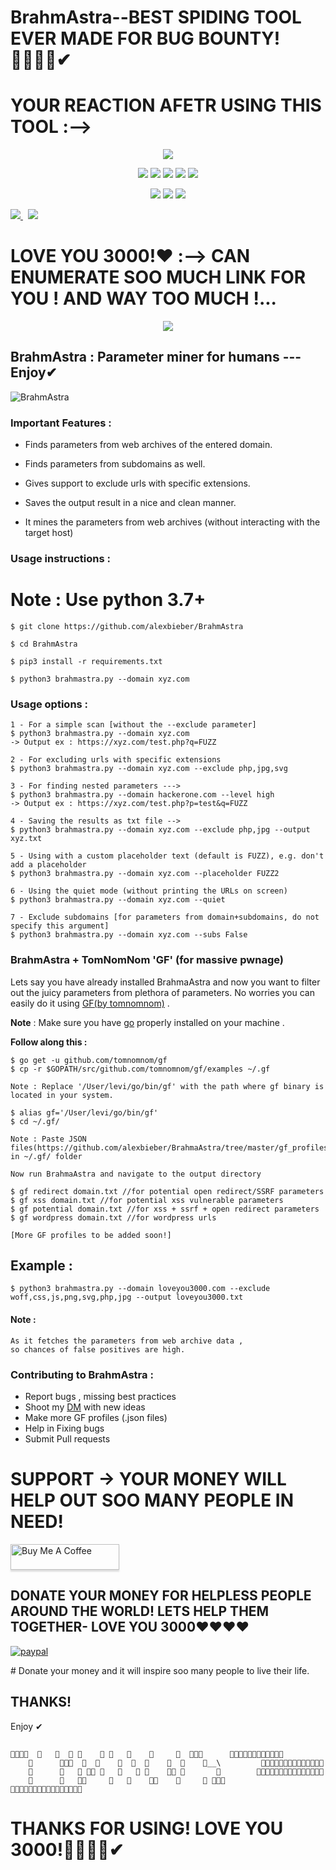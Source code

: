 # BrahmAstra--BEST SPIDING TOOL EVER MADE FOR BUG BOUNTY!🔴🔴🔴🔴✔
# YOUR REACTION AFETR USING THIS TOOL :-->
<p align="center">
  <img src="https://c.tenor.com/0Ll8B73iS30AAAAd/girl-shocked.gif">
  </p>
<p align="center">
  <img src="https://img.shields.io/badge/Version-2.0-green?style=for-the-badge">
  <img src="https://img.shields.io/github/license/alexbieber/BrahmAstra?style=for-the-badge">
  <img src="https://img.shields.io/github/stars/alexbieber/BrahmAstra?style=for-the-badge">
  <img src="https://img.shields.io/github/issues/alexbieber/BrahmAstra?color=red&style=for-the-badge">
  <img src="https://img.shields.io/github/forks/alexbieber/BrahmAstra?color=teal&style=for-the-badge">
</p>

<p align="center">
  <img src="https://img.shields.io/badge/Author-Alex--Bieber-cyan?style=flat-square">
  <img src="https://img.shields.io/badge/Open%20Source-Yes-cyan?style=flat-square">
  <img src="https://img.shields.io/badge/Written%20In-Bash-cyan?style=flat-square">
</p>
<p align="left">
  <a href="https://www.twitter.com/alexbieber12341">
      <img src="https://img.shields.io/badge/Twitter-@alexbieber12341-blue?style=plastic&logo=twitter"/>
  </a>&nbsp;
  <a href="https://github.com/sponsors/alexbieber">
      <img src="https://img.shields.io/badge/Sponsor-GitHub-red?style=plastic&logo=github"/>
  </a>
</p>

# LOVE YOU 3000!❤ :--> CAN ENUMERATE SOO MUCH LINK FOR YOU ! AND WAY TOO MUCH !...

<p align="center">
  <img src="https://thumbs.gfycat.com/VerifiableSelfishAtlanticblackgoby-size_restricted.gif">
  </p>

  

## BrahmAstra : Parameter miner for humans --- Enjoy✔

![BrahmAstra](https://raw.githubusercontent.com/alexbieber/BrahAstra/master/static/banner.PNG)

### Important Features :

  

- Finds parameters from web archives of the entered domain.

- Finds parameters from subdomains as well.

- Gives support to exclude urls with specific extensions.

- Saves the output result in a nice and clean manner.

- It mines the parameters from web archives (without interacting with the target host)

  

### Usage instructions :


# Note : Use python 3.7+
```
$ git clone https://github.com/alexbieber/BrahmAstra
```
```
$ cd BrahmAstra
```
```
$ pip3 install -r requirements.txt
```
```
$ python3 brahmastra.py --domain xyz.com
```

  

### Usage options :

```
1 - For a simple scan [without the --exclude parameter]
$ python3 brahmastra.py --domain xyz.com
-> Output ex : https://xyz.com/test.php?q=FUZZ

2 - For excluding urls with specific extensions
$ python3 brahmastra.py --domain xyz.com --exclude php,jpg,svg

3 - For finding nested parameters --->
$ python3 brahmastra.py --domain hackerone.com --level high
-> Output ex : https://xyz.com/test.php?p=test&q=FUZZ

4 - Saving the results as txt file -->
$ python3 brahmastra.py --domain xyz.com --exclude php,jpg --output xyz.txt

5 - Using with a custom placeholder text (default is FUZZ), e.g. don't add a placeholder
$ python3 brahmastra.py --domain xyz.com --placeholder FUZZ2

6 - Using the quiet mode (without printing the URLs on screen)
$ python3 brahmastra.py --domain xyz.com --quiet

7 - Exclude subdomains [for parameters from domain+subdomains, do not specify this argument]
$ python3 brahmastra.py --domain xyz.com --subs False 
```

### BrahmAstra + TomNomNom 'GF' (for massive pwnage)

  

Lets say you have already installed BrahmaAstra and now you want to filter out the juicy parameters from plethora of parameters. No worries you can easily do it using [GF(by tomnomnom)](https://github.com/tomnomnom/gf) .

  

**Note** : Make sure you have [go](https://golang.org/doc/install) properly installed on your machine .

  

**Follow along this :**

```
$ go get -u github.com/tomnomnom/gf
$ cp -r $GOPATH/src/github.com/tomnomnom/gf/examples ~/.gf

Note : Replace '/User/levi/go/bin/gf' with the path where gf binary is located in your system.

$ alias gf='/User/levi/go/bin/gf'
$ cd ~/.gf/

Note : Paste JSON files(https://github.com/alexbieber/BrahmaAstra/tree/master/gf_profiles) in ~/.gf/ folder

Now run BrahmaAstra and navigate to the output directory

$ gf redirect domain.txt //for potential open redirect/SSRF parameters
$ gf xss domain.txt //for potential xss vulnerable parameters
$ gf potential domain.txt //for xss + ssrf + open redirect parameters
$ gf wordpress domain.txt //for wordpress urls

[More GF profiles to be added soon!]
```

  

## Example :

```
$ python3 brahmastra.py --domain loveyou3000.com --exclude woff,css,js,png,svg,php,jpg --output loveyou3000.txt
```

  



#### Note :

```
As it fetches the parameters from web archive data ,
so chances of false positives are high.
```

### Contributing to BrahmAstra :

 - Report bugs , missing best practices 
 - Shoot my [DM](https://twitter.com/alexbieber12341) with new ideas 
 - Make more GF profiles (.json files)
 - Help in Fixing bugs
 - Submit Pull requests 

 
# SUPPORT -> YOUR MONEY WILL HELP OUT SOO MANY PEOPLE IN NEED!
<a href="https://www.buymeacoffee.com/alexbieber" target="_blank"><img src="https://www.buymeacoffee.com/assets/img/custom_images/orange_img.png" alt="Buy Me A Coffee" style="height: 41px !important;width: 174px !important;box-shadow: 0px 3px 2px 0px rgba(190, 190, 190, 0.5) !important;-webkit-box-shadow: 0px 3px 2px 0px rgba(190, 190, 190, 0.5) !important;" ></a>

## DONATE YOUR MONEY FOR HELPLESS PEOPLE AROUND THE WORLD! LETS HELP THEM TOGETHER- LOVE YOU 3000❤❤❤❤
<p>
  <a href="https://www.paypal.me/alexbieber1234">
      <img src="https://www.paypalobjects.com/en_US/i/btn/btn_donateCC_LG.gif" alt="paypal">
  </a>
</p>
# Donate your money and it will inspire soo many people to live their life.


 ## THANKS!  
   Enjoy ✔
 ## 
    🔴🔴🔴🔴  🔴   🔴  🔴 🔴    🔴 🔴   🔴    🔴     🔴  🔴🔴🔴      🔴🔴🔴🔴🔴🔴🔴🔴🔴🔴🔴🔴
        🔴      🔴🔴🔴  🔴  🔴    🔴  🔴  🔴    🔴  🔴    🔴__\         🔴🔴🔴🔴🔴🔴🔴🔴🔴🔴🔴🔴🔴🔴
        🔴      🔴   🔴 🔴🔴 🔴   🔴   🔴 🔴    🔴🔴 🔴       🔴        🔴🔴🔴🔴🔴🔴🔴🔴🔴🔴🔴🔴🔴🔴🔴
        🔴      🔴   🔴🔴     🔴   🔴    🔴🔴    🔴     🔴 🔴🔴🔴        🔴🔴🔴🔴🔴🔴🔴🔴🔴🔴🔴🔴🔴🔴🔴🔴


# THANKS FOR USING! LOVE YOU 3000!🔴🔴🔴🔴✔

  


  

